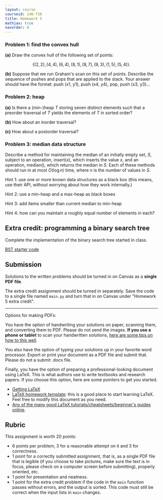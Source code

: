 ```yaml
---
layout: course
courseid: 146-f16
title: Homework 5
mathjax: true
navorder: 0
---
```


### Problem 1: find the convex hull

__(a)__ Draw the convex hull of the following set of points:

$$\{(2,2), (4,4), (6,4), (8,1), (8,7), (9,3), (1,5), (5,4)\}.$$

__(b)__ Suppose that we run Graham's scan on this set of points. Describe the sequence of pushes and pops that are applied to the stack. Your answer should have the format: push (x1, y1), push (x4, y4), pop, push (x3, y3)...

### Problem 2: heap

__(a)__ Is there a (min-)heap $T$ storing seven distinct elements such that a preorder traversal of $T$ yields the elements of $T$ in sorted order?

__(b)__ How about an inorder traversal?

__(c)__ How about a postorder traversal?

### Problem 3: median data structure

Describe a method for maintaining the median of an initially empty set, $S$, subject to an operation, $\mathsf{insert}(x)$, which inserts the value $x$, and an operation, $\mathsf{median}()$, which returns the median in $S$. Each of these methods should run in at most $O(\log n)$ time, where $n$ is the number of values in $S$.

Hint 1: <span class="hint">use one or more known data structures as a black box (this means, use their API, without worrying about how they work internally.)</span>

Hint 2: <span class="hint">use a min-heap and a max-heap as black boxes</span>

Hint 3: <span class="hint">add items smaller than current median to min-heap</span>

Hint 4: <span class="hint">how can you maintain a roughly equal number of elements in each?</span>

## Extra credit: programming a binary search tree

Complete the implementation of the binary search tree started in class.

[BST starter code](https://glot.io/snippets/ej354dtkn2)


## Submission

Solutions to the written problems should be turned in on Canvas as a __single PDF file__.

The extra credit assignment should be turned in separately. Save the code to a single file named `main.py` and turn that in on Canvas under "Homework 5 extra credit".

---
Options for making PDFs:

You have the option of handwriting your solutions on paper, scanning them, and converting them to PDF. Please do not send the images.
__If you use a phone or tablet__ to scan your handwritten solutions, [here are some tips on how to this well](http://www.howtogeek.com/209951/the-best-ways-to-scan-a-document-using-your-phone-or-tablet/).

You also have the option of typing your solutions up in your favorite word processor. Export or print your document as a PDF file and submit that. Please do not a submit .docx file.

Finally, you have the option of preparing a professional-looking document using LaTeX. This is what authors use to write textbooks and research papers. If you choose this option, here are some pointers to get you started.

* [Getting LaTeX](https://www.latex-project.org/get/)
* [LaTeX homework template](http://www.jennylam.cc/assets/template.zip): this is a good place to start learning LaTeX. Feel free to modify this document as you need.
* [Any of the many good LaTeX tutorials/cheatsheets/beginner's guides online](https://lmddgtfy.net/?q=Latex%20quickstart).


## Rubric

This assignment is worth 20 points:

* 6 points per problem, 3 for a reasonable attempt on it and 3 for correctness.
* 1 point for a correctly submitted assignment, that is, as a single PDF file that is legible (if you choose to take pictures, make sure the text is in focus, please check on a computer screen before submitting), properly oriented, etc.
* 1 point for presentation and neatness.
* 1 point for the extra credit problem if the code in the `main` function passes without errors, and the output is sorted. This code must still be correct when the input lists in `main` changes.
